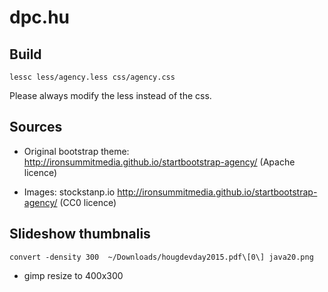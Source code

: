 # dpc.hu

## Build

```
lessc less/agency.less css/agency.css 
```

Please always modify the less instead of the css.

## Sources

* Original bootstrap theme: http://ironsummitmedia.github.io/startbootstrap-agency/ (Apache licence)

* Images: stockstanp.io http://ironsummitmedia.github.io/startbootstrap-agency/ (CC0 licence)

## Slideshow thumbnalis

```
convert -density 300  ~/Downloads/hougdevday2015.pdf\[0\] java20.png
```

+ gimp resize to 400x300